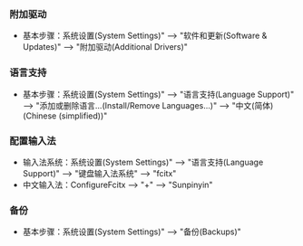 ### 附加驱动
* 基本步骤：系统设置(System Settings)" --> "软件和更新(Software & Updates)" --> "附加驱动(Additional Drivers)"

### 语言支持
* 基本步骤：系统设置(System Settings)" --> "语言支持(Language Support)" --> "添加或删除语言...(Install/Remove Languages...)" --> "中文(简体)(Chinese (simplified))"

### 配置输入法
* 输入法系统：系统设置(System Settings)" --> "语言支持(Language Support)" --> "键盘输入法系统" --> "fcitx"
* 中文输入法：ConfigureFcitx  --> "+" --> "Sunpinyin"

### 备份
* 基本步骤：系统设置(System Settings)" --> "备份(Backups)" 
